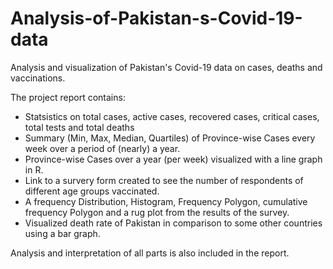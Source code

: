 # Analysis-of-Pakistan-s-Covid-19-data
Analysis and visualization of Pakistan's Covid-19 data on cases, deaths and vaccinations. 

The project report contains:
- Statsistics on total cases, active cases, recovered cases, critical cases, total tests and total deaths
- Summary (Min, Max, Median, Quartiles) of Province-wise Cases every week over a period of (nearly) a year. 
- Province-wise Cases over a year (per week) visualized with a line graph in R.
- Link to a survery form created to see the number of respondents of different age groups vaccinated.
- A frequency Distribution, Histogram, Frequency Polygon, cumulative frequency Polygon and a rug plot from the results of the survey. 
- Visualized death rate of Pakistan in comparison to some other countries using a bar graph.

Analysis and interpretation of all parts is also included in the report.
